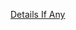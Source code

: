 [Details If Any](https://github.com/deathbybandaid/piholeparser/blob/master/RecentRunLogs/parsingscripts/ClickbaitBlocklist.md)

